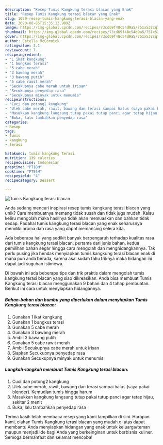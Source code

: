 ```yaml
---
description: "Resep Tumis Kangkung terasi blacan yang Enak"
title: "Resep Tumis Kangkung terasi blacan yang Enak"
slug: 1079-resep-tumis-kangkung-terasi-blacan-yang-enak
date: 2020-08-05T15:35:13.909Z
image: https://img-global.cpcdn.com/recipes/73cd69f48c54d9a5/751x532cq70/tumis-kangkung-terasi-blacan-foto-resep-utama.jpg
thumbnail: https://img-global.cpcdn.com/recipes/73cd69f48c54d9a5/751x532cq70/tumis-kangkung-terasi-blacan-foto-resep-utama.jpg
cover: https://img-global.cpcdn.com/recipes/73cd69f48c54d9a5/751x532cq70/tumis-kangkung-terasi-blacan-foto-resep-utama.jpg
author: Estella McCormick
ratingvalue: 3.1
reviewcount: 7
recipeingredient:
- "1 ikat kangkung"
- "1 bungkus terasi"
- "5 cabe merah"
- "3 bawang merah"
- "3 bawang putih"
- "5 cabe rawit merah"
- "Secukupnya cabe merah untuk irisan"
- "Secukupnya penyedap rasa"
- "Secukupnya minyak untuk menumis"
recipeinstructions:
- "Cuci dan potong2 kangkung"
- "Ulek cabe merah, rawit, bawang dan terasi sampai halus (saya pakai blender). Kemudian tumis hingga harum"
- "Masukkan kangkung langsung tutup pakai tutup panci agar tetap hijau, sekitar 2 menit"
- "Buka, lalu tambahkan penyedap rasa"
categories:
- Resep
tags:
- tumis
- kangkung
- terasi

katakunci: tumis kangkung terasi 
nutrition: 139 calories
recipecuisine: Indonesian
preptime: "PT18M"
cooktime: "PT55M"
recipeyield: "4"
recipecategory: Dessert

---
```



![Tumis Kangkung terasi blacan](https://img-global.cpcdn.com/recipes/73cd69f48c54d9a5/751x532cq70/tumis-kangkung-terasi-blacan-foto-resep-utama.jpg)

Anda sedang mencari inspirasi resep tumis kangkung terasi blacan yang unik? Cara membuatnya memang tidak susah dan tidak juga mudah. Kalau keliru mengolah maka hasilnya tidak akan memuaskan dan bahkan tidak sedap. Padahal tumis kangkung terasi blacan yang enak seharusnya memiliki aroma dan rasa yang dapat memancing selera kita.



Ada beberapa hal yang sedikit banyak berpengaruh terhadap kualitas rasa dari tumis kangkung terasi blacan, pertama dari jenis bahan, kedua pemilihan bahan segar hingga cara mengolah dan menghidangkannya. Tak perlu pusing jika hendak menyiapkan tumis kangkung terasi blacan enak di mana pun anda berada, karena asal sudah tahu triknya maka hidangan ini dapat jadi suguhan istimewa.


Di bawah ini ada beberapa tips dan trik praktis dalam mengolah tumis kangkung terasi blacan yang siap dikreasikan. Anda bisa membuat Tumis Kangkung terasi blacan menggunakan 9 bahan dan 4 tahap pembuatan. Berikut ini cara untuk menyiapkan hidangannya.

<!--inarticleads1-->

##### Bahan-bahan dan bumbu yang diperlukan dalam menyiapkan Tumis Kangkung terasi blacan:

1. Gunakan 1 ikat kangkung
1. Gunakan 1 bungkus terasi
1. Gunakan 5 cabe merah
1. Gunakan 3 bawang merah
1. Ambil 3 bawang putih
1. Gunakan 5 cabe rawit merah
1. Ambil Secukupnya cabe merah untuk irisan
1. Siapkan Secukupnya penyedap rasa
1. Gunakan Secukupnya minyak untuk menumis




<!--inarticleads2-->

##### Langkah-langkah membuat Tumis Kangkung terasi blacan:

1. Cuci dan potong2 kangkung
1. Ulek cabe merah, rawit, bawang dan terasi sampai halus (saya pakai blender). Kemudian tumis hingga harum
1. Masukkan kangkung langsung tutup pakai tutup panci agar tetap hijau, sekitar 2 menit
1. Buka, lalu tambahkan penyedap rasa




Terima kasih telah membaca resep yang kami tampilkan di sini. Harapan kami, olahan Tumis Kangkung terasi blacan yang mudah di atas dapat membantu Anda menyiapkan hidangan yang enak untuk keluarga/teman maupun menjadi ide bagi Anda yang berkeinginan untuk berbisnis kuliner. Semoga bermanfaat dan selamat mencoba!
